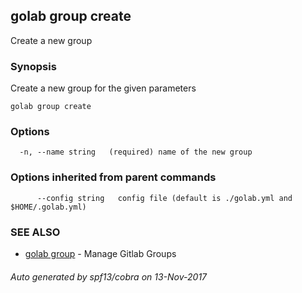 ## golab group create

Create a new group

### Synopsis


Create a new group for the given parameters

```
golab group create
```

### Options

```
  -n, --name string   (required) name of the new group
```

### Options inherited from parent commands

```
      --config string   config file (default is ./golab.yml and $HOME/.golab.yml)
```

### SEE ALSO
* [golab group](golab_group.md)	 - Manage Gitlab Groups

###### Auto generated by spf13/cobra on 13-Nov-2017
